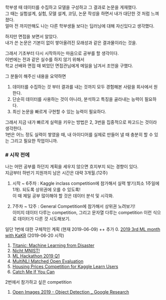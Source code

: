 학부생 때 데이터를 수집하고 모델을 구성하고 그 결과로 논문을 게재했다.  
그 때는 실험설계, 실험, 모델 설계, 코딩, 논문 작성을 하면서 내가 대단한 것 처럼 느껴졌다.  
얼마 전 까지만해도 나는 다른 학부생들 보다는 딥러닝에 대해 자신있다고 생각했다.  
  
하지만 면접을 보면서 알았다.  
내가 쓴 논문은 기본이 없이 쌓아올려진 모래성과 같은 결과물이라는 것을.  
  
그래서 기초부터 다시 시작하자는 마음으로 공부를 할 생각이다.  
이번에는 전과 같은 실수를 하지 않기 위해서  
학교 선배와 면접 때 뵈었던 면접관님에게 메일을 남겨서 조언을 구했다.  
  
그 분들이 해주신 내용을 요약하면  
1. 데이터를 수집하는 것 부터 결과를 내는 것까지 모두 경험해본 사람을 회사에서 원한다.  
2. 단순히 데이터를 사용하는 것이 아니라, 분석하고 특징을 골라내는 능력이 필요하다.  
3. 최신 논문을 빠르게 구현할 수 있는 능력이 필요하다.  
  
그래서 지금 내가 빠르게 실력을 키우는 방법은 2, 3번을 집중적으로 파고드는 것이라 생각한다.  
1번은 어느 정도 실력이 쌓였을 때, 내 아이디어를 실제로 만들어 낼 때 충분히 할 수 있는 그리고 필요한 작업이니까.  
  
### # 시작 전에
나는 어떤 공부를 하던지 계획을 세우지 않으면 흐지부지 되는 경향이 있다.  
지금부터 하반기 지원까지 남은 시간은 대략 3개월.(12주)  
  
1. 시작 ~ 6주차 : Kaggle inclass competition에 참가해서 실력 쌓기(최소 1주일에 1개). 되도록 상위권에 오를 수 있도록!  
                 이 때 제일 공부 많이해야 할 것은 데이터 분석 및 시각화.  
                 
2. 7주차 ~ 12주 : General Competition에 참가해서 상위권 노려보기!  
                 이미지 데이터 다루는 competition, 그리고 문자열 다루는 competition 이런 식으로 데이터가 다른 것 시도해보기.
  
  일단 1번에 대한 구체적인 계획 (현재 2019-06-09)
  ++ 추가 0. <a href="https://www.kaggle.com/c/2019-3rd-ml-month-with-kakr">2019 3rd ML month with KaKR</a> (2019-06-20 시작)
  1. <a href="https://www.kaggle.com/c/titanic">Titanic: Machine Learning from Disaster</a>
  2. <a href="https://www.kaggle.com/c/nicht-mnist">Nicht MNIST!</a>
  3. <a href="https://www.kaggle.com/c/ml-hack-2019/leaderboard">ML Hackathon 2019 Q1</a>
  4. <a href="https://www.kaggle.com/c/multinli-matched-open-evaluation/overview">MultiNLI Matched Open Evaluation</a>
  5. <a href="https://www.kaggle.com/c/home-data-for-ml-course/leaderboard">Housing Prices Competition for Kaggle Learn Users</a>
  6. <a href="https://www.kaggle.com/c/catch-me-if-you-can-intruder-detection-through-webpage-session-tracking2/leaderboard">Catch Me If You Can</a>
  
  2번에서 참가하고 싶은 competition
  1. <a href="https://www.kaggle.com/c/open-images-2019-object-detection/leaderboard">Open Images 2019 - Object Detection _ Google Research</a>

